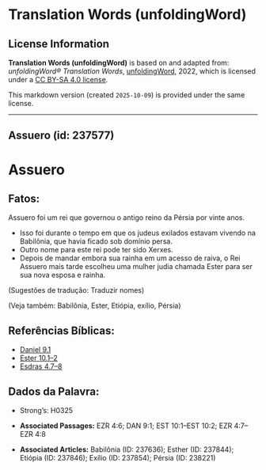 # Translation Words (unfoldingWord)

## License Information

**Translation Words (unfoldingWord)** is based on and adapted from: _unfoldingWord® Translation Words_, [unfoldingWord](https://unfoldingword.org/utw), 2022, which is licensed under a [CC BY-SA 4.0 license](https://creativecommons.org/licenses/by-sa/4.0/legalcode.en).

This markdown version (created `2025-10-09`) is provided under the same license.



--------------------------------

## Assuero (id: 237577)

Assuero
=======

Fatos:
------

Assuero foi um rei que governou o antigo reino da Pérsia por vinte anos.

* Isso foi durante o tempo em que os judeus exilados estavam vivendo na Babilônia, que havia ficado sob domínio persa.
* Outro nome para este rei pode ter sido Xerxes.
* Depois de mandar embora sua rainha em um acesso de raiva, o Rei Assuero mais tarde escolheu uma mulher judia chamada Ester para ser sua nova esposa e rainha.

(Sugestões de tradução: Traduzir nomes)

(Veja também: Babilônia, Ester, Etiópia, exílio, Pérsia)

Referências Bíblicas:
---------------------

* [Daniel 9\.1](https://ref.ly/Dan9:1)
* [Ester 10\.1–2](https://ref.ly/Esth10:1-Esth10:2)
* [Esdras 4\.7–8](https://ref.ly/Ezra4:7-Ezra4:8)

Dados da Palavra:
-----------------

* Strong’s: H0325

* **Associated Passages:** EZR 4:6; DAN 9:1; EST 10:1–EST 10:2; EZR 4:7–EZR 4:8
* **Associated Articles:** Babilônia (ID: 237636); Esther (ID: 237844); Etiópia (ID: 237846); Exílio (ID: 237854); Pérsia (ID: 238221)

